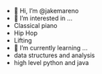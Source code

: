 - 👋 Hi, I’m @jakemareno
- 👀 I’m interested in ...
- Classical piano
- Hip Hop
- Lifting
- 🌱 I’m currently learning ...
- data structures and analysis
- high level python and java
